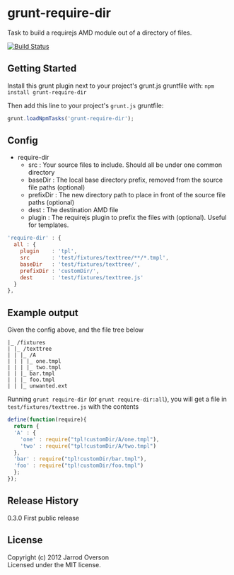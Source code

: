 # grunt-require-dir

Task to build a requirejs AMD module out of a directory of files.

[![Build Status](https://secure.travis-ci.org/jsoverson/grunt-require-dir.png)](http://travis-ci.org/jsoverson/grunt-require-dir)

## Getting Started
Install this grunt plugin next to your project's grunt.js gruntfile with: `npm install grunt-require-dir`

Then add this line to your project's `grunt.js` gruntfile:

```javascript
grunt.loadNpmTasks('grunt-require-dir');
```

[grunt]: https://github.com/cowboy/grunt
[getting_started]: https://github.com/cowboy/grunt/blob/master/docs/getting_started.md

## Config

- require-dir
  - src : Your source files to include. Should all be under one common directory
  - baseDir : The local base directory prefix, removed from the source file paths (optional)
  - prefixDir : The new directory path to place in front of the source file paths (optional)
  - dest : The destination AMD file
  - plugin : The requirejs plugin to prefix the files with (optional). Useful for templates.

```javascript
'require-dir' : {
  all : {
    plugin    : 'tpl',
    src       : 'test/fixtures/texttree/**/*.tmpl',
    baseDir   : 'test/fixtures/texttree/',
    prefixDir : 'customDir/',
    dest      : 'test/fixtures/texttree.js'
  }
},
```

## Example output

Given the config above, and the file tree below

```
|_ /fixtures
| |_ /texttree
| | |_ /A
| | | |_ one.tmpl
| | | |_ two.tmpl
| | |_ bar.tmpl
| | |_ foo.tmpl
| | |_ unwanted.ext
```

Running `grunt require-dir` (or `grunt require-dir:all`), you will
get a file in `test/fixtures/texttree.js` with the contents

```javascript
define(function(require){
  return {
  'A' : {
    'one' : require("tpl!customDir/A/one.tmpl"),
    'two' : require("tpl!customDir/A/two.tmpl")
  },
  'bar' : require("tpl!customDir/bar.tmpl"),
  'foo' : require("tpl!customDir/foo.tmpl")
  };
});
```


## Release History

0.3.0 First public release

## License
Copyright (c) 2012 Jarrod Overson  
Licensed under the MIT license.
